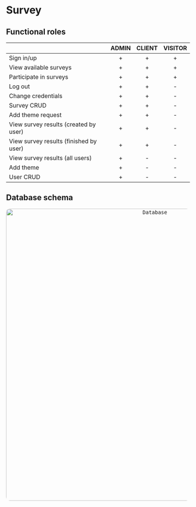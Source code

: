 # Survey

## Functional roles
||ADMIN|CLIENT|VISITOR|
| :- | :-: | :-: | :-: |
|Sign in/up|+|+|+|
|View available surveys|+|+|+|
|Participate in surveys|+|+|+|
|Log out|+|+|-|
|Change credentials|+|+|-|
|Survey CRUD|+|+|-|
|Add theme request|+|+|-|
|View survey results (created by user)|+|+|-|
|View survey results (finished by user)|+|+|-|
|View survey results (all users)|+|-|-|
|Add theme|+|-|-|
|User CRUD|+|-|-|

## Database schema
</p>
<p align="center">
  <kbd> <img alt="Database" src="https://user-images.githubusercontent.com/64004682/162151296-c7d0fe0d-6927-4e49-87ab-62293c7f702c.png"" width="800" style="border-radius:10px"\></kbd> 
</p>
